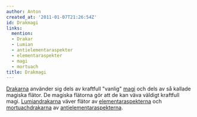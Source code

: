 ```yaml
---
author: Anton
created_at: '2011-01-07T21:26:54Z'
id: Drakmagi
links:
  mention:
  - Drakar
  - Lumian
  - antielementaraspekter
  - elementaraspekter
  - magi
  - mortuach
title: Drakmagi
---
```


[Drakarna] använder sig dels av kraftfull "vanlig" [magi] och dels av så kallade magiska flätor. De
magiska flätorna gör att de kan väva väldigt kraftfull magi. [Lumiandrakarna] väver flätor av
[elementaraspekterna] och [mortuachdrakarna] av [antielementaraspekterna].

  [Drakarna]: Drakar
  [magi]: magi
  [Lumiandrakarna]: Lumian
  [elementaraspekterna]: elementaraspekter
  [mortuachdrakarna]: mortuach
  [antielementaraspekterna]: antielementaraspekter
